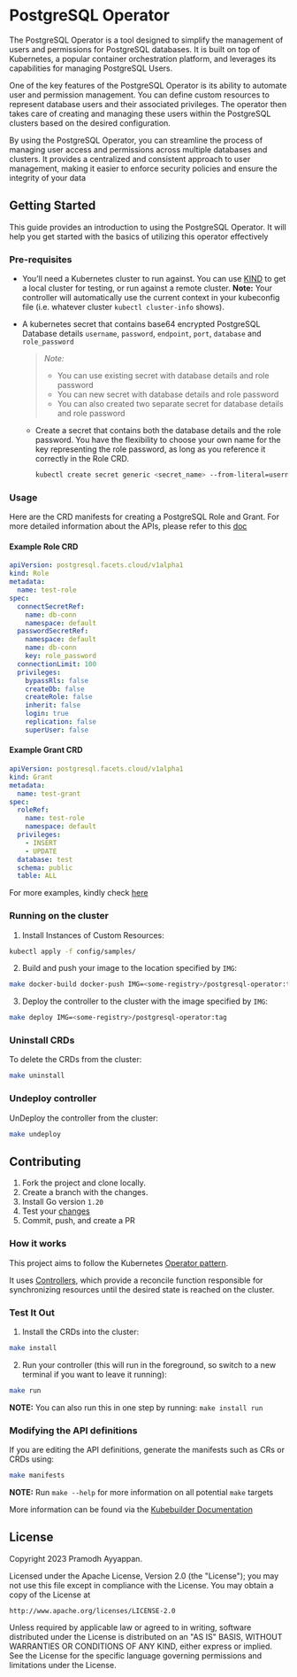 # PostgreSQL Operator

The PostgreSQL Operator is a tool designed to simplify the management of users and permissions for PostgreSQL databases. It is built on top of Kubernetes, a popular container orchestration platform, and leverages its capabilities for managing PostgreSQL Users.

One of the key features of the PostgreSQL Operator is its ability to automate user and permission management. You can define custom resources to represent database users and their associated privileges. The operator then takes care of creating and managing these users within the PostgreSQL clusters based on the desired configuration.

By using the PostgreSQL Operator, you can streamline the process of managing user access and permissions across multiple databases and clusters. It provides a centralized and consistent approach to user management, making it easier to enforce security policies and ensure the integrity of your data

## Getting Started

This guide provides an introduction to using the PostgreSQL Operator. It will help you get started with the basics of utilizing this operator effectively

### Pre-requisites

- You’ll need a Kubernetes cluster to run against. You can use [KIND](https://sigs.k8s.io/kind) to get a local cluster for testing, or run against a remote cluster.
**Note:** Your controller will automatically use the current context in your kubeconfig file (i.e. whatever cluster `kubectl cluster-info` shows).
- A kubernetes secret that contains base64 encrypted PostgreSQL Database details `username`, `password`, `endpoint`, `port`, `database` and `role_password`
  > _Note:_
  > - You can use existing secret with database details and role password
  > - You can new secret with database details and role password
  > - You can also created two separate secret for database details and role password

  - Create a secret that contains both the database details and the role password. You have the flexibility to choose your own name for the key representing the role password, as long as you reference it correctly in the Role CRD.

    ```bash
    kubectl create secret generic <secret_name> --from-literal=username=<postgresql_username> --from-literal=password=<postgresql_password> --from-literal=endpoint=<postgresql_endpoint> --from-literal=port=<postgresql_port> --from-literal=database=<postgresql_database> --from-literal=role_password=<postgresql_role_password>
    ```

### Usage

Here are the CRD manifests for creating a PostgreSQL Role and Grant. For more detailed information about the APIs, please refer to this [doc](docs/crd.md)

#### Example Role CRD

```yaml
apiVersion: postgresql.facets.cloud/v1alpha1
kind: Role
metadata:
  name: test-role
spec:
  connectSecretRef:
    name: db-conn
    namespace: default
  passwordSecretRef:
    namespace: default
    name: db-conn
    key: role_password
  connectionLimit: 100
  privileges:
    bypassRls: false
    createDb: false
    createRole: false
    inherit: false
    login: true
    replication: false
    superUser: false
```

#### Example Grant CRD

```yaml
apiVersion: postgresql.facets.cloud/v1alpha1
kind: Grant
metadata:
  name: test-grant
spec:
  roleRef:
    name: test-role
    namespace: default
  privileges:
    - INSERT
    - UPDATE
  database: test
  schema: public
  table: ALL
```

For more examples, kindly check [here](config/samples/)

### Running on the cluster

1. Install Instances of Custom Resources:

```sh
kubectl apply -f config/samples/
```

2. Build and push your image to the location specified by `IMG`:

```sh
make docker-build docker-push IMG=<some-registry>/postgresql-operator:tag
```

3. Deploy the controller to the cluster with the image specified by `IMG`:

```sh
make deploy IMG=<some-registry>/postgresql-operator:tag
```

### Uninstall CRDs

To delete the CRDs from the cluster:

```sh
make uninstall
```

### Undeploy controller

UnDeploy the controller from the cluster:

```sh
make undeploy
```

## Contributing

1. Fork the project and clone locally.
2. Create a branch with the changes.
3. Install Go version `1.20`
4. Test your [changes](#test-it-out)
5. Commit, push, and create a PR

### How it works

This project aims to follow the Kubernetes [Operator pattern](https://kubernetes.io/docs/concepts/extend-kubernetes/operator/).

It uses [Controllers](https://kubernetes.io/docs/concepts/architecture/controller/),
which provide a reconcile function responsible for synchronizing resources until the desired state is reached on the cluster.

### Test It Out

1. Install the CRDs into the cluster:

```sh
make install
```

2. Run your controller (this will run in the foreground, so switch to a new terminal if you want to leave it running):

```sh
make run
```

**NOTE:** You can also run this in one step by running: `make install run`

### Modifying the API definitions

If you are editing the API definitions, generate the manifests such as CRs or CRDs using:

```sh
make manifests
```

**NOTE:** Run `make --help` for more information on all potential `make` targets

More information can be found via the [Kubebuilder Documentation](https://book.kubebuilder.io/introduction.html)

## License

Copyright 2023 Pramodh Ayyappan.

Licensed under the Apache License, Version 2.0 (the "License");
you may not use this file except in compliance with the License.
You may obtain a copy of the License at

    http://www.apache.org/licenses/LICENSE-2.0

Unless required by applicable law or agreed to in writing, software
distributed under the License is distributed on an "AS IS" BASIS,
WITHOUT WARRANTIES OR CONDITIONS OF ANY KIND, either express or implied.
See the License for the specific language governing permissions and
limitations under the License.
